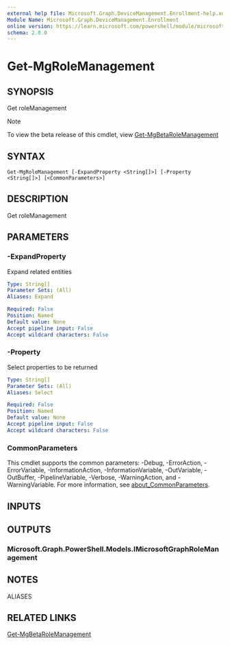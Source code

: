 ```yaml
---
external help file: Microsoft.Graph.DeviceManagement.Enrollment-help.xml
Module Name: Microsoft.Graph.DeviceManagement.Enrollment
online version: https://learn.microsoft.com/powershell/module/microsoft.graph.devicemanagement.enrollment/get-mgrolemanagement
schema: 2.0.0
---
```


# Get-MgRoleManagement

## SYNOPSIS
Get roleManagement

> [!NOTE]
> To view the beta release of this cmdlet, view [Get-MgBetaRoleManagement](/powershell/module/Microsoft.Graph.Beta.Applications/Get-MgBetaRoleManagement?view=graph-powershell-beta)

## SYNTAX

```
Get-MgRoleManagement [-ExpandProperty <String[]>] [-Property <String[]>] [<CommonParameters>]
```

## DESCRIPTION
Get roleManagement

## PARAMETERS

### -ExpandProperty
Expand related entities

```yaml
Type: String[]
Parameter Sets: (All)
Aliases: Expand

Required: False
Position: Named
Default value: None
Accept pipeline input: False
Accept wildcard characters: False
```

### -Property
Select properties to be returned

```yaml
Type: String[]
Parameter Sets: (All)
Aliases: Select

Required: False
Position: Named
Default value: None
Accept pipeline input: False
Accept wildcard characters: False
```

### CommonParameters
This cmdlet supports the common parameters: -Debug, -ErrorAction, -ErrorVariable, -InformationAction, -InformationVariable, -OutVariable, -OutBuffer, -PipelineVariable, -Verbose, -WarningAction, and -WarningVariable. For more information, see [about_CommonParameters](http://go.microsoft.com/fwlink/?LinkID=113216).

## INPUTS

## OUTPUTS

### Microsoft.Graph.PowerShell.Models.IMicrosoftGraphRoleManagement
## NOTES

ALIASES

## RELATED LINKS
[Get-MgBetaRoleManagement](/powershell/module/Microsoft.Graph.Beta.Applications/Get-MgBetaRoleManagement?view=graph-powershell-beta)


